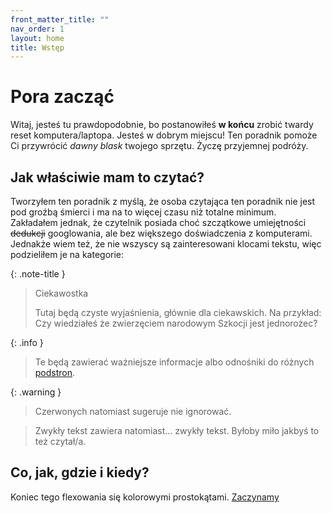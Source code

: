 ```yaml
---
front_matter_title: ""
nav_order: 1
layout: home
title: Wstęp
---
```

<!-- markdownlint-disable MD025 -->
# Pora zacząć

Witaj, jesteś tu prawdopodobnie, bo postanowiłeś **w końcu** zrobić twardy reset komputera/laptopa. Jesteś w dobrym miejscu! Ten poradnik pomoże Ci przywrócić _dawny blask_ twojego sprzętu. Życzę przyjemnej podróży.

## Jak właściwie mam to czytać?

Tworzyłem ten poradnik z myślą, że osoba czytająca ten poradnik nie jest pod groźbą śmierci i ma na to więcej czasu niż totalne minimum. Zakładałem jednak, że czytelnik posiada choć szczątkowe umiejętności ~~dedukcji~~ googlowania, ale bez większego doświadczenia z komputerami. Jednakże wiem też, że nie wszyscy są zainteresowani klocami tekstu, więc podzieliłem je na kategorie:

{: .note-title }
> Ciekawostka
>
> Tutaj będą czyste wyjaśnienia, głównie dla ciekawskich. Na przykład: Czy wiedziałeś że zwierzęciem narodowym Szkocji jest jednorożec?

{: .info }
> Te będą zawierać ważniejsze informacje albo odnośniki do różnych [podstron](/cotyturobisz).

<!-- markdownlint-disable MD028 -->
{: .warning }
> Czerwonych natomiast sugeruje nie ignorować.

> Zwykły tekst zawiera natomiast... zwykły tekst. Byłoby miło jakbyś to też czytał/a.

## Co, jak, gdzie i kiedy?

Koniec tego flexowania się kolorowymi prostokątami. [Zaczynamy](prep)
